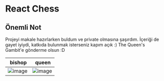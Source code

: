 # React Chess

## Önemli Not
Projeyi makale hazırlarken buldum ve private olmasına şaşırdım. İçeriği de gayet iyiydi, katkıda bulunmak isterseniz kapım açık :)
The Queen's Gambit'e gönderme olsun :D

| bishop | queen |
| --- | --- |
| ![image](https://user-images.githubusercontent.com/15075759/34142840-84992504-e49a-11e7-8e20-b1e703a2eabd.png) | ![image](https://user-images.githubusercontent.com/15075759/34142870-b5c63a54-e49a-11e7-9c94-6fa65cc61f96.png) |
